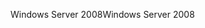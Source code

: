 <span data-ttu-id="ac73a-101">Windows Server 2008</span><span class="sxs-lookup"><span data-stu-id="ac73a-101">Windows Server 2008</span></span>